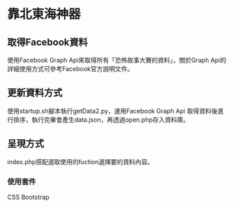 # 靠北東海神器

<h2>取得Facebook資料</h2>
使用Facebook Graph Api來取得所有「恐怖故事大賽的資料」，關於Graph Api的詳細使用方式可參考Facebook官方說明文件。

<h2>更新資料方式</h2>
使用startup.sh腳本執行getData2.py，運用Facebook Graph Api 取得資料後進行排序，執行完畢會產生data.json，再透過open.php存入資料庫。

<h2>呈現方式</h2>
index.php搭配選取使用的fuction選擇要的資料內容。

<h3>使用套件</h3>
CSS
Bootstrap
